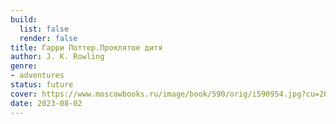 ```yaml
---
build:
  list: false
  render: false
title: Гарри Поттер.Проклятое дитя
author: J. K. Rowling
genre:
- adventures
status: future
cover: https://www.moscowbooks.ru/image/book/590/orig/i590954.jpg?cu=20240222191537
date: 2023-08-02
---
```


